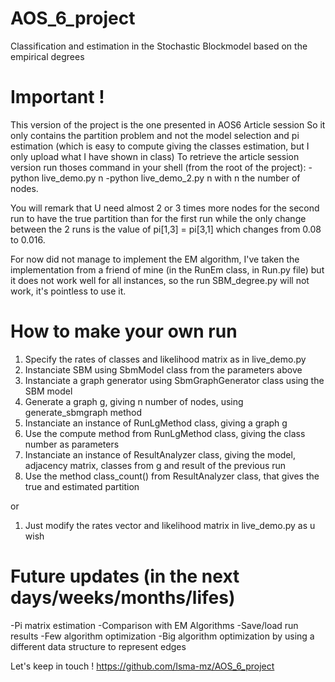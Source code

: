 # AOS_6_project
Classification and estimation in the Stochastic Blockmodel based on the empirical degrees

# Important !
This version of the project is the one presented in AOS6 Article session
So it only contains the partition problem and not the model selection and pi 
estimation (which is easy to compute giving the classes estimation, but I only
upload what I have shown in class)
To retrieve the article session version run thoses command in your shell (from the root of the project):
 -python live_demo.py n
 -python live_demo_2.py n
 with n the number of nodes.

You will remark that U need almost 2 or 3 times more nodes for the second run to have
the true partition than for the first run while the only change between the 2 runs
is the value of pi[1,3] = pi[3,1] which changes from 0.08 to 0.016.

For now did not manage to implement the EM algorithm, I've taken the implementation from a friend
of mine (in the RunEm class, in Run.py file) but it does not work well for all instances, so the run SBM_degree.py will not work, it's pointless to use it.

# How to make your own run
1) Specify the rates of classes and likelihood matrix as in live_demo.py
2) Instanciate SBM using SbmModel class from the parameters above
3) Instanciate a graph generator using SbmGraphGenerator class using the SBM model
4) Generate a graph g, giving n number of nodes, using generate_sbmgraph method
5) Instanciate an instance of RunLgMethod class, giving a graph g
6) Use the compute method from RunLgMethod class, giving the class number as parameters
7) Instanciate an instance of ResultAnalyzer class, giving the model, adjacency matrix,
classes from g and result of the previous run
8) Use the method class_count() from ResultAnalyzer class, that gives the true and estimated
partition

or 

1) Just modify the rates vector and likelihood matrix in live_demo.py as u wish

# Future updates (in the next days/weeks/months/lifes)
 -Pi matrix estimation
 -Comparison with EM Algorithms
 -Save/load run results
 -Few algorithm optimization 
 -Big algorithm optimization by using a different data structure to represent edges

Let's keep in touch ! https://github.com/Isma-mz/AOS_6_project
